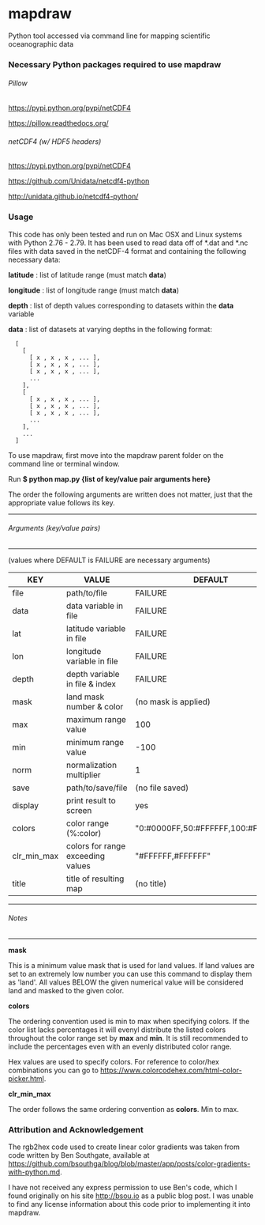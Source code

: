# mapdraw
Python tool accessed via command line for mapping scientific oceanographic data

### Necessary Python packages required to use mapdraw


###### Pillow

https://pypi.python.org/pypi/netCDF4

https://pillow.readthedocs.org/

###### netCDF4 (w/ HDF5 headers)

https://pypi.python.org/pypi/netCDF4

https://github.com/Unidata/netcdf4-python

http://unidata.github.io/netcdf4-python/

### Usage

This code has only been tested and run on Mac OSX and Linux systems with Python 2.76 - 2.79. It has been used to read data off of *.dat and *.nc files with data saved in the netCDF-4 format and containing the following necessary data:

**latitude** : list of latitude range (must match **data**)

**longitude** : list of longitude range (must match **data**)

**depth** : list of depth values corresponding to datasets within the **data** variable

**data** : list of datasets at varying depths in the following format:

````
  [
    [ 
      [ x , x , x , ... ],
      [ x , x , x , ... ],
      [ x , x , x , ... ],
      ...
    ],
    [ 
      [ x , x , x , ... ],
      [ x , x , x , ... ],
      [ x , x , x , ... ],
      ...
    ],
    ...
  ]
````

To use mapdraw, first move into the mapdraw parent folder on the command line or terminal window.

Run **$ python map.py \{list of key/value pair arguments here\}**

The order the following arguments are written does not matter, just that the appropriate value follows its key.

----------------------------------
###### Arguments (key/value pairs)
----------------------------------
(values where DEFAULT is FAILURE are necessary arguments)

| KEY         | VALUE                             | DEFAULT                           | EXAMPLE                       |
| ----------- | --------------------------------- | --------------------------------- | ----------------------------- |
| file        | path/to/file                      | FAILURE                           | "/example/path/to/file.dat"   |
| data        | data variable in file             | FAILURE                           | data                          |
| lat         | latitude variable in file         | FAILURE                           | lat                           |
| lon         | longitude variable in file        | FAILURE                           | lon                           |
| depth       | depth variable in file & index    | FAILURE                           | dep,0                         |
| mask        | land mask number & color          | (no mask is applied)              | -2146435700000000,#000000     |
| max         | maximum range value               | 100                               | 10000 (or) 1E4 (or) 1e4       |
| min         | minimum range value               | -100                              | -10000 (or) -1E4 (or) -1e4    |
| norm        | normalization multiplier          | 1                                 | 1000 (or) 1E3 (or) 1e3        |
| save        | path/to/save/file                 | (no file saved)                   | "/example/path/to/file.png"   |
| display     | print result to screen            | yes                               | no                            |
| colors      | color range (\%:color)            | "0:#0000FF,50:#FFFFFF,100:#FF0000"| "0:#000000,100:#FFFFFF"       |
| clr_min_max | colors for range exceeding values | "#FFFFFF,#FFFFFF"                 | "#0000FF,#FF0000"             |
| title       | title of resulting map            | (no title)                        | "Data Plot Title"             |

------------
###### Notes
------------

**mask**

This is a minimum value mask that is used for land values. If land values are set to an extremely low number you can use this command to display them as 'land'. All values BELOW the given numerical value will be considered land and masked to the given color.

**colors**

The ordering convention used is min to max when specifying colors. If the color list lacks percentages it will evenyl distribute the listed colors throughout the color range set by **max** and **min**. It is still recommended to include the percentages even with an evenly distributed color range.

Hex values are used to specify colors. For reference to color/hex combinations you can go to https://www.colorcodehex.com/html-color-picker.html.

**clr_min_max**

The order follows the same ordering convention as **colors**. Min to max.


### Attribution and Acknowledgement

The rgb2hex code used to create linear color gradients was taken from code written by Ben Southgate, available at https://github.com/bsouthga/blog/blob/master/app/posts/color-gradients-with-python.md.

I have not received any express permission to use Ben's code, which I found originally on his site http://bsou.io as a public blog post. I was unable to find any license information about this code prior to implementing it into mapdraw.
